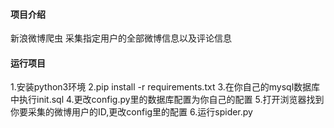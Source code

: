 #### 项目介绍
新浪微博爬虫
采集指定用户的全部微博信息以及评论信息

#### 运行项目

1.安装python3环境
2.pip install -r requirements.txt
3.在你自己的mysql数据库中执行init.sql
4.更改config.py里的数据库配置为你自己的配置
5.打开浏览器找到你要采集的微博用户的ID,更改config里的配置
6.运行spider.py


